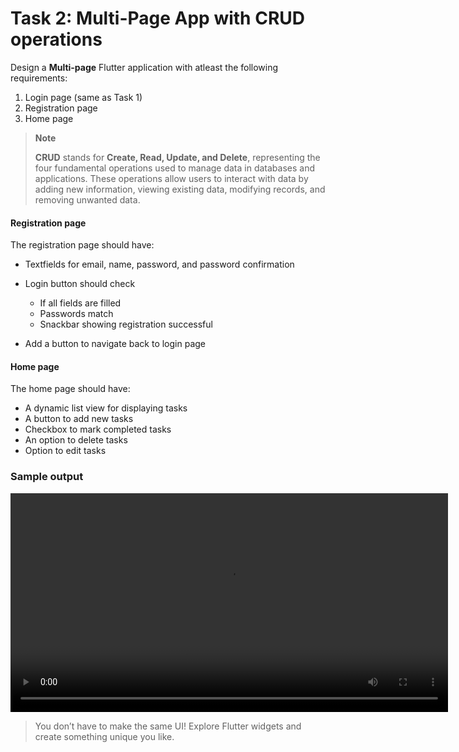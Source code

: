 # Task 2: Multi-Page App with CRUD operations

Design a **Multi-page** Flutter application with atleast the following requirements:

1. Login page (same as Task 1)
2. Registration page
3. Home page

> **Note**
>
> **CRUD** stands for **Create, Read, Update, and Delete**, representing the four fundamental operations used to manage data in databases and applications. These operations allow users to interact with data by adding new information, viewing existing data, modifying records, and removing unwanted data.

#### Registration page

The registration page should have:

- Textfields for email, name, password, and password confirmation
- Login button should check

  - If all fields are filled
  - Passwords match
  - Snackbar showing registration successful

- Add a button to navigate back to login page

#### Home page

The home page should have:

- A dynamic list view for displaying tasks
- A button to add new tasks
- Checkbox to mark completed tasks
- An option to delete tasks
- Option to edit tasks

### Sample output

<video height=350 controls>
  <source src="https://aswin-asokan.github.io/iste_bootcamp/videos/task_2.mp4" type="video/mp4">
  Your browser does not support the video tag.
</video>

> You don’t have to make the same UI! Explore Flutter widgets and create something unique you like.

